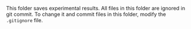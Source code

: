 This folder saves experimental results. All files in this folder are ignored in git commit. To change it and commit files in this folder, modify the `.gitignore` file. 
